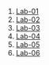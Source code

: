 1. <a href ="https://github.com/2303A52504/23CSBTB28/blob/main/2303a51426%5Blab_1%5D.ipynb">Lab-01</a>
2. <a href ="https://github.com/2303A52504/23CSBTB28/blob/main/LAB_2_(2303A51426).ipynb">Lab-02</a>
3. <a href = "https://github.com/2303A52504/23CSBTB28/blob/main/2303A51426_%5BLab_03%5D.ipynb">Lab-03</a>
4. <a href ="https://github.com/2303A52504/23CSBTB28/blob/main/2303A51426%5BLab_4%5D.ipynb">Lab-04</a>
5. <a href = "https://github.com/2303A52504/23CSBTB28/blob/main/2303A51426_%5BLab_5%5D_.ipynb">Lab-05</a>
6. <a href = "https://github.com/2303A52504/23CSBTB28/blob/main/2303A51426_%5BLab_06%5D.ipynb">Lab-06</a>
